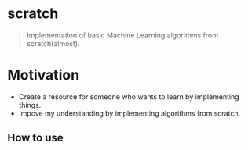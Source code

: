 # scratch
> Implementation of basic Machine Learning algorithms from scratch(almost).


# Motivation 
- Create a resource for someone who wants to learn by implementing things.
- Impove my understanding by implementing algorithms from scratch.

## How to use

